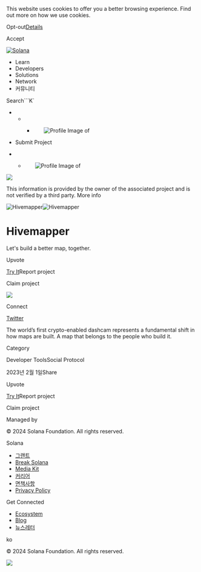 This website uses cookies to offer you a better browsing experience. Find out
more on how we use cookies.

Opt-out[Details](/ko/privacy-policy#collection-of-information)

Accept

[![Solana](/_next/static/media/logotype.e4df684f.svg)](/ko)

  * Learn
  * Developers
  * Solutions
  * Network
  * 커뮤니티

Search```K`

  *   *   * ![](data:image/svg+xml,%3csvg%20xmlns=%27http://www.w3.org/2000/svg%27%20version=%271.1%27%20width=%2728%27%20height=%2728%27/%3e)![Profile Image of ](/_next/static/media/ecosystem_user.7ebb52fa.svg)

  * Submit Project
  *   * ![](data:image/svg+xml,%3csvg%20xmlns=%27http://www.w3.org/2000/svg%27%20version=%271.1%27%20width=%2728%27%20height=%2728%27/%3e)![Profile Image of ](/_next/static/media/ecosystem_user.7ebb52fa.svg)

![](/_next/image?url=%2F_next%2Fstatic%2Fmedia%2Fhero.631479cd.png&w=3840&q=75)

This information is provided by the owner of the associated project and is not
verified by a third party. More info

![Hivemapper](/_next/image?url=%2Fapi%2Fprojectimg%2Fcljn8wi6j000el50fhw32bqps%3Ftype%3DLOGO&w=3840&q=75)![Hivemapper](/_next/image?url=%2Fapi%2Fprojectimg%2Fcljn8wi6j000el50fhw32bqps%3Ftype%3DLOGO&w=3840&q=75)

# Hivemapper

Let's build a better map, together.

Upvote

[Try It](https://hivemapper.com/)Report project

Claim project

![](/api/projectimg/cljn8wi6j000el50fhw32bqps?type=IMG&number=0)

Connect

[Twitter](https://twitter.com/Hivemapper)

The world’s first crypto-enabled dashcam represents a fundamental shift in how
maps are built. A map that belongs to the people who build it.

Category

Developer ToolsSocial Protocol

2023년 2월 1일Share

Upvote

[Try It](https://hivemapper.com/)Report project

Claim project

Managed by

[](/ko)

[](/youtube)[](/twitter)[](/discord)[](/reddit)[](/github)[](/telegram)

© 2024 Solana Foundation. All rights reserved.

Solana

  * [그랜트](https://solana.org/grants)
  * [Break Solana](https://break.solana.com/)
  * [Media Kit](/ko/branding)
  * [커리어](https://jobs.solana.com/)
  * [면책사항](/ko/tos)
  * [Privacy Policy](/ko/privacy-policy)

Get Connected

  * [Ecosystem](/ko/ecosystem)
  * [Blog](/ko/news)
  * [뉴스레터](/ko/newsletter)

ko

© 2024 Solana Foundation. All rights reserved.

![](/api/projectimg/cljn8wi6j000el50fhw32bqps?type=IMG&number=0)

